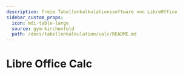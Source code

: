 ```yaml
---
description: freie Tabellenkalkulationssoftware von LibreOffice
sidebar_custom_props:
  icon: mdi-table-large
  source: gym-kirchenfeld
  path: /docs/tabellenkalkulation/calc/README.md
---
```


# Libre Office Calc



<Features />
